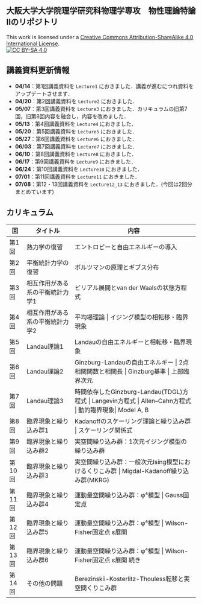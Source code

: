 ## 大阪大学大学院理学研究科物理学専攻　物性理論特論IIのリポジトリ
This work is licensed under a
[Creative Commons Attribution-ShareAlike 4.0 International License][cc-by-sa].<br>
[![CC BY-SA 4.0][cc-by-sa-image]][cc-by-sa]

[cc-by-sa]: http://creativecommons.org/licenses/by-sa/4.0/
[cc-by-sa-image]: https://licensebuttons.net/l/by-sa/4.0/88x31.png
[cc-by-sa-shield]: https://img.shields.io/badge/License-CC%20BY--SA%204.0-lightgrey.svg

## 講義資料更新情報

- **04/14**：第1回講義資料を `Lecture1` におきました．講義が進むにつれ資料をアップデートさせます．  
- **04/20**：第2回講義資料を `Lecture2` におきました．  
- **05/07**：第3回講義資料を `Lecture3` におきました．カリキュラムの旧第7回，旧第8回内容を融合し，内容を改めました．  
- **05/13**：第4回講義資料を `Lecture4` におきました．  
- **05/20**：第5回講義資料を `Lecture5` におきました．  
- **05/27**：第6回講義資料を `Lecture6` におきました．
- **06/03**：第7回講義資料を `Lecture7` におきました．
- **06/10**：第8回講義資料を `Lecture8` におきました．
- **06/17**：第9回講義資料を `Lecture9` におきました．
- **06/24**：第10回講義資料を `Lecture10` におきました．
- **07/01**：第11回講義資料を `Lecture11` におきました．
- **07/08**：第12・13回講義資料を `Lecture12_13` におきました．(今回は2回分まとめています)


## カリキュラム

| 回 | タイトル | 内容 |
|------|-----------|------|
| 第1回  | 熱力学の復習                         | エントロピーと自由エネルギーの導入 |
| 第2回  | 平衡統計力学の復習                   | ボルツマンの原理とギブス分布 |
| 第3回  | 相互作用がある系の平衡統計力学1       | ビリアル展開とvan der Waalsの状態方程式 |
| 第4回  | 相互作用がある系の平衡統計力学2       | 平均場理論 \| イジング模型の相転移・臨界現象 |
| 第5回  | Landau理論1                         | Landauの自由エネルギーと相転移・臨界現象 |
| 第6回  | Landau理論2                         | Ginzburg-Landauの自由エネルギー \| 2点相関関数と相関長 \| Ginzburg基準 \| 上部臨界次元 |
| 第7回  | Landau理論3                         | 時間依存したGinzburg-Landau(TDGL)方程式 \| Langevin方程式 \| Allen–Cahn方程式 \| 動的臨界現象\| Model A, B |
| 第8回  | 臨界現象と繰り込み群1                 | Kadanoffのスケーリング理論と繰り込み群 \| スケーリング関係式 |
| 第9回  | 臨界現象と繰り込み群2                 | 実空間繰り込み群：1次元イジング模型の繰り込み群|
| 第10回 | 臨界現象と繰り込み群3                 | 実空間繰り込み群：一般次元Ising模型におけるくりこみ群 \| Migdal-Kadanoff繰り込み群(MKRG) |
| 第11回 | 臨界現象と繰り込み群4                 | 運動量空間繰り込み群：φ⁴模型 \| Gauss固定点|
| 第12回 | 臨界現象と繰り込み群5                 | 運動量空間繰り込み群：φ⁴模型 \| Wilson-Fisher固定点 ε展開 |
| 第13回 | 臨界現象と繰り込み群6                 | 運動量空間繰り込み群：φ⁴模型 \| Wilson-Fisher固定点 ε展開 続き|
| 第14回 | その他の問題                         | Berezinskii-Kosterlitz-Thouless転移と実空間くりこみ群  |

